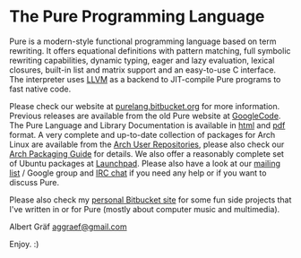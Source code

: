 
# The Pure Programming Language

Pure is a modern-style functional programming language based on term
rewriting. It offers equational definitions with pattern matching, full
symbolic rewriting capabilities, dynamic typing, eager and lazy evaluation,
lexical closures, built-in list and matrix support and an easy-to-use C
interface. The interpreter uses [LLVM][0] as a backend to JIT-compile Pure
programs to fast native code.

Please check our website at [purelang.bitbucket.org][1] for more information.
Previous releases are available from the old Pure website at [GoogleCode][2].
The Pure Language and Library Documentation is available in [html][3] and
[pdf][4] format. A very complete and up-to-date collection of packages for
Arch Linux are available from the [Arch User Repositories][5], please also
check our [Arch Packaging Guide][6] for details. We also offer a reasonably
complete set of Ubuntu packages at [Launchpad][7]. Please also have a look at
our [mailing list][8] / Google group and [IRC chat][9] if you need any help or
if you want to discuss Pure.

Please also check my [personal Bitbucket site][10] for some fun side projects
that I've written in or for Pure (mostly about computer music and multimedia).

Albert Gräf <aggraef@gmail.com>

Enjoy. :)

[0]: http://llvm.org/
[1]: http://purelang.bitbucket.org/
[2]: http://pure-lang.googlecode.com/
[3]: http://puredocs.bitbucket.org/
[4]: http://puredocs.bitbucket.org/puredoc.pdf
[5]: https://aur.archlinux.org/packages/?SeB=m&K=pure-aur&PP=100
[6]: https://bitbucket.org/purelang/pure-lang/wiki/ArchPackaging
[7]: https://launchpad.net/~dr-graef
[8]: http://groups.google.com/group/pure-lang
[9]: irc://irc.freenode.net/pure-lang
[10]: https://bitbucket.org/agraef/agraef.bitbucket.org
